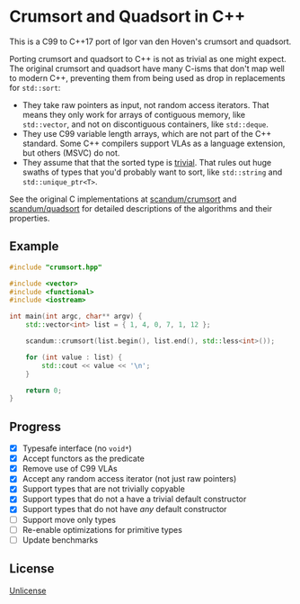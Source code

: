 Crumsort and Quadsort in C++
============================

This is a C99 to C++17 port of Igor van den Hoven's crumsort and quadsort.

Porting crumsort and quadsort to C++ is not as trivial as one might expect. The original crumsort and quadsort have many C-isms that don't map well to modern C++, preventing them from being used as drop in replacements for `std::sort`:

- They take raw pointers as input, not random access iterators. That means they only work for arrays of contiguous memory, like `std::vector`, and not on discontiguous containers, like `std::deque`.
- They use C99 variable length arrays, which are not part of the C++ standard. Some C++ compilers support VLAs as a language extension, but others (MSVC) do not.
- They assume that that the sorted type is [trivial](https://en.cppreference.com/w/cpp/named_req/TrivialType). That rules out huge swaths of types that you'd probably want to sort, like `std::string` and `std::unique_ptr<T>`.

See the original C implementations at [scandum/crumsort](https://github.com/scandum/crumsort) and [scandum/quadsort](https://github.com/scandum/quadsort) for detailed descriptions of the algorithms and their properties.

Example
-------

```cpp
#include "crumsort.hpp"

#include <vector>
#include <functional>
#include <iostream>

int main(int argc, char** argv) {
    std::vector<int> list = { 1, 4, 0, 7, 1, 12 };

    scandum::crumsort(list.begin(), list.end(), std::less<int>());

    for (int value : list) {
        std::cout << value << '\n';
    }

    return 0;
}
```

Progress
--------

- [x] Typesafe interface (no `void*`)
- [x] Accept functors as the predicate
- [x] Remove use of C99 VLAs
- [x] Accept any random access iterator (not just raw pointers)
- [x] Support types that are not trivially copyable
- [x] Support types that do not a have a trivial default constructor
- [x] Support types that do not have *any* default constructor
- [ ] Support move only types
- [ ] Re-enable optimizations for primitive types
- [ ] Update benchmarks

License
-------

[Unlicense](https://unlicense.org/)
